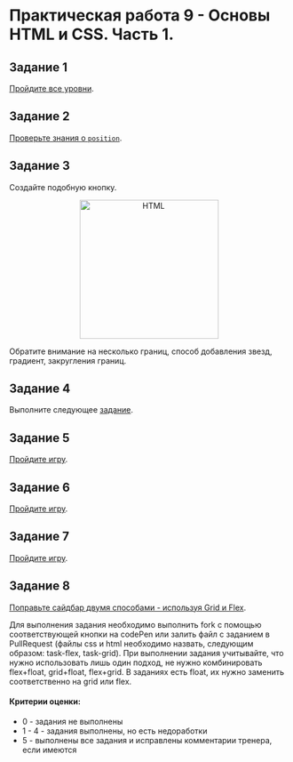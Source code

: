 # Практическая работа 9 - Основы HTML и CSS. Часть 1.

## Задание 1

[Пройдите все уровни](http://flukeout.github.io/).

## Задание 2

[Проверьте знания о `position`](https://developer.mozilla.org/ru/docs/Web/CSS/position).

## Задание 3

Создайте подобную кнопку.

<p align="center">
    <img
        width='250'
        title='HTML'
        src="https://css-tricks.com/wp-content/uploads/2013/10/css-button.png"
    />
</p>

Обратите внимание на несколько границ, способ добавления звезд, градиент, закругления границ.

## Задание 4

Выполните следующее [задание](http://htmlbook.ru/practical/ramka).

## Задание 5

[Пройдите игру](https://flexboxfroggy.com/#ru).

## Задание 6

[Пройдите игру](http://www.flexboxdefense.com/).

## Задание 7

[Пройдите игру](http://cssgridgarden.com/#ru).

## Задание 8

[Поправьте сайдбар двумя способами - используя Grid и Flex](https://codepen.io/chriscoyier/pen/ClGcF).

Для выполнения задания необходимо выполнить fork с помощью соответствующей кнопки на codePen или залить файл с заданием в PullRequest (файлы css и html необходимо назвать, следующим образом: task-flex, task-grid). При выполнении задания учитывайте, что нужно использовать лишь один подход, не нужно комбинировать flex+float, grid+float, flex+grid. В заданиях есть float, их нужно заменить соответственно на grid или flex.

#### Критерии оценки: 
- 0 - задания не выполнены
- 1 - 4 - задания выполнены, но есть недоработки
- 5 - выполнены все задания и исправлены комментарии тренера, если имеются
